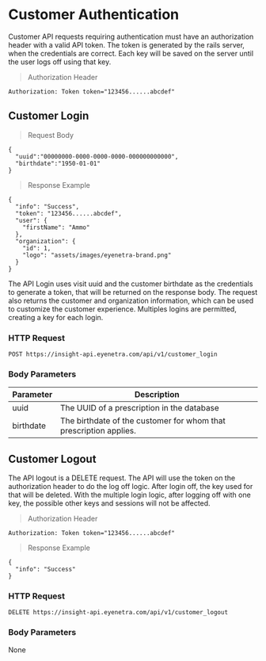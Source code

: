 # Customer Authentication

Customer API requests requiring authentication must have an authorization header with a valid API token.
The token is generated by the rails server, when the credentials are correct.
Each key will be saved on the server until the user logs off using that key.

> Authorization Header

````
Authorization: Token token="123456......abcdef"
````

## Customer Login

> Request Body

````
{
  "uuid":"00000000-0000-0000-0000-000000000000",
  "birthdate":"1950-01-01"
}
````

> Response Example 

````
{
  "info": "Success",
  "token": "123456......abcdef",
  "user": {
    "firstName": "Ammo"
  },
  "organization": {
    "id": 1,
    "logo": "assets/images/eyenetra-brand.png"
  }
}
````

The API Login uses visit uuid and the customer birthdate as the credentials to generate a token, that will be returned on the response body.
The request also returns the customer and organization information, which can be used to customize the customer experience.
Multiples logins are permitted, creating a key for each login.

### HTTP Request

`POST https://insight-api.eyenetra.com/api/v1/customer_login`

### Body Parameters

Parameter       | Description
--------------- | -------------------------------------------------------------------------------
uuid            | The UUID of a prescription in the database
birthdate       | The birthdate of the customer for whom that prescription applies.


## Customer Logout

The API logout is a DELETE request. The API will use the token on the authorization header to do the log off logic.
After login off, the key used for that will be deleted.
With the multiple login logic, after logging off with one key, the possible other keys and sessions will not be affected.

> Authorization Header

````
Authorization: Token token="123456......abcdef"
````

> Response Example 

````
{
  "info": "Success"
}
````

### HTTP Request

`DELETE https://insight-api.eyenetra.com/api/v1/customer_logout`

### Body Parameters

None
